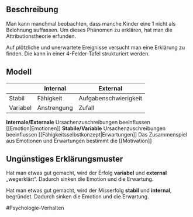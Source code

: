 ## Beschreibung
Man kann manchmal beobachten, dass manche Kinder eine 1 nicht als Belohnung auffassen. Um dieses Phänomen zu erklären, hat man die Attributionstheorie erfunden.

Auf plötzliche und unerwartete Ereignisse versucht man eine Erklärung zu finden. Die kann in einer 4-Felder-Tafel strukturiert werden.

## Modell
|          | Internal    | External              |
| -------- | ----------- | --------------------- |
| Stabil   | Fähigkeit   | Aufgabenschwierigkeit |
| Variabel | Anstrengung | Zufall                | 

**Internale/Externale** Ursachenzuschreibungen beeinflussen [[Emotion|Emotionen]] 
**Stabile/Variable** Ursachenzuschreibungen beeinflussen [[Fähigkeitsselbstkonzept|Erwartungen]] 
Das Zusammenspiel aus Emotionen und Erwartungen bestimmt die [[Motivation]]

## Ungünstiges Erklärungsmuster
Hat man etwas gut gemacht, wird der Erfolg **variabel** und **external** „wegerklärt“. Dadurch sinken die Emotion und die Erwartung.

Hat man etwas gut gemacht, wird der Misserfolg **stabil** und **internal**, begründet. Dadurch sinken die Emotion und die Erwartung.

#Psychologie-Verhalten 
